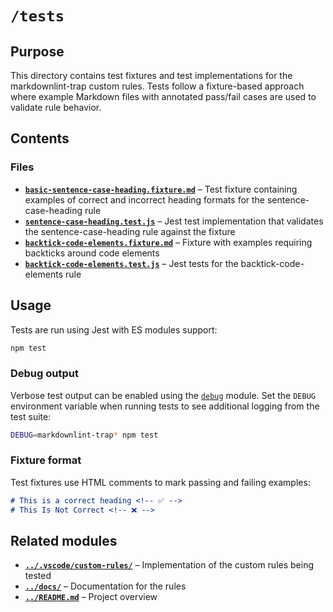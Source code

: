# `/tests`

## Purpose

This directory contains test fixtures and test implementations for the markdownlint-trap custom rules. Tests follow a fixture-based approach where example Markdown files with annotated pass/fail cases are used to validate rule behavior.

## Contents

### Files

* **[`basic-sentence-case-heading.fixture.md`](./basic-sentence-case-heading.fixture.md)** – Test fixture containing examples of correct and incorrect heading formats for the sentence-case-heading rule
* **[`sentence-case-heading.test.js`](./sentence-case-heading.test.js)** – Jest test implementation that validates the sentence-case-heading rule against the fixture
* **[`backtick-code-elements.fixture.md`](./backtick-code-elements.fixture.md)** – Fixture with examples requiring backticks around code elements
* **[`backtick-code-elements.test.js`](./backtick-code-elements.test.js)** – Jest tests for the backtick-code-elements rule

## Usage

Tests are run using Jest with ES modules support:

```bash
npm test
```

### Debug output

Verbose test output can be enabled using the [`debug`](https://www.npmjs.com/package/debug) module. Set the
`DEBUG` environment variable when running tests to see additional logging from the
test suite:

```bash
DEBUG=markdownlint-trap* npm test
```

### Fixture format

Test fixtures use HTML comments to mark passing and failing examples:

```markdown
# This is a correct heading <!-- ✅ -->
# This Is Not Correct <!-- ❌ -->
```

## Related modules

* **[`../.vscode/custom-rules/`](../.vscode/custom-rules/)** – Implementation of the custom rules being tested
* **[`../docs/`](../docs/)** – Documentation for the rules
* **[`../README.md`](../README.md)** – Project overview
